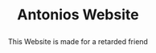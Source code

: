 
# <p align="center"> Antonios Website
<p align="center"> This Website is made for a retarded friend 
